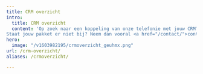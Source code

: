 ```yaml
---
title: CRM overzicht
intro:
  title: CRM overzicht
  content: 'Op zoek naar een koppeling van onze telefonie met jouw CRM? Bekijk dan in onderstaand overzicht met welke pakketten we nu al een koppeling hebben.<br> 
Staat jouw pakket er niet bij? Neem dan vooral <a href="/contact/">contact</a> met ons op, want dan onderzoeken we de mogelijkheid om ook jouw pakket zo snel mogelijk aan de lijst toe te voegen.<br><br>Snel keuzes:<br>Tandartsen, Makelaars, Keukenbranche, Recreatiesector, Boomkwekerij, Woningcorporatie<br>Taxisoftware, Assurantieën, Rijschoolhouders, Garagebedrijven, Dierenartsen, Advocatuur<br>Huisartsen en zorgverleners, Projecten, Recruitment, Accountancy, Marketing, Relatiebeheer'
hero:
  image: "/v1603982195/crmoverzicht_geuhmx.png"
url: /crm-overzicht/
aliases: /crmoverzicht/

---
```

